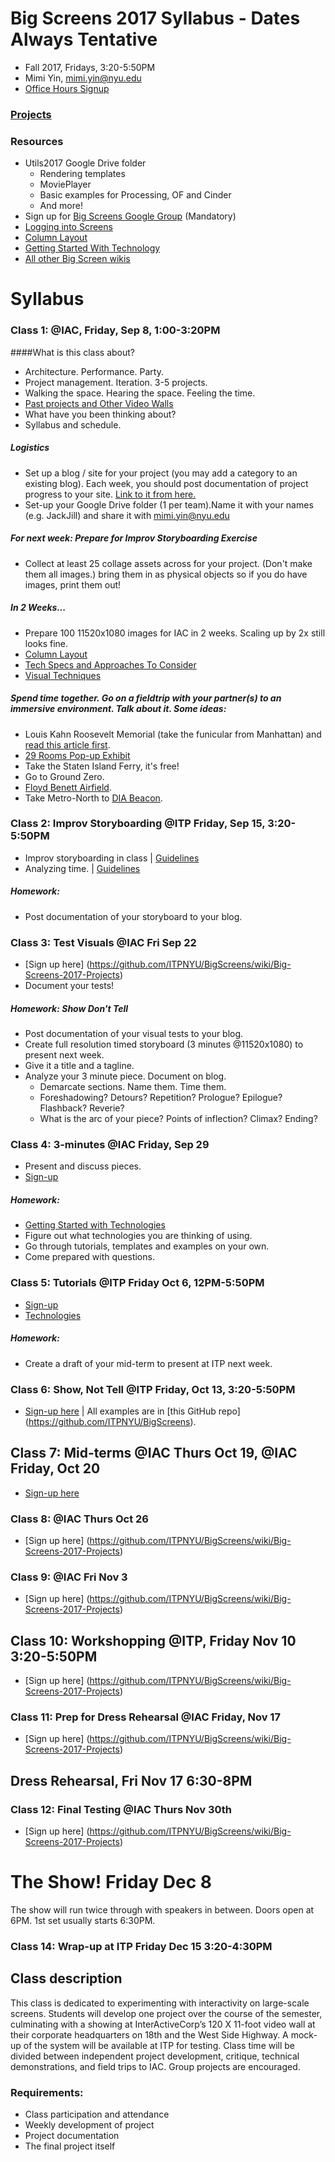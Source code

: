 # Big Screens 2017 Syllabus - Dates Always Tentative

- Fall 2017, Fridays, 3:20-5:50PM
- Mimi Yin, mimi.yin@nyu.edu
- [Office Hours Signup](https://itp.nyu.edu/inwiki/Signup/Mimi)

### [Projects](https://github.com/ITPNYU/BigScreens/wiki/Big-Screens-2017-Projects)

### Resources
- Utils2017 Google Drive folder
   - Rendering templates
   - MoviePlayer
   - Basic examples for Processing, OF and Cinder
   - And more!
- Sign up for [Big Screens Google Group](https://groups.google.com/a/itp.nyu.edu/group/bigscreens/) (Mandatory)
- [Logging into Screens](http://itp.nyu.edu/varwiki/BigScreens/LoggingIntoScreens)
- [Column Layout](http://itp.nyu.edu/varwiki/BigScreens/Columns)
- [Getting Started With Technology](https://github.com/ITPNYU/BigScreens/wiki/Get-Started-With-Technology)
- [All other Big Screen wikis](http://itp.nyu.edu/varwiki/BigScreens/BigScreens)

# Syllabus

### Class 1: @IAC, Friday, Sep 8, 1:00-3:20PM

####What is this class about?
- Architecture. Performance. Party.
- Project management. Iteration. 3-5 projects.
- Walking the space. Hearing the space. Feeling the time.
- [Past projects and Other Video Walls](http://itp.nyu.edu/varwiki/BigScreens/TheOthers)
- What have you been thinking about?
- Syllabus and schedule.

##### Logistics
- Set up a blog / site for your project (you may add a category to an existing blog). Each week, you should post documentation of project progress to your site. [Link to it from here.](https://github.com/ITPNYU/BigScreens/wiki/Big-Screens-2017-Projects)
- Set-up your Google Drive folder (1 per team).Name it with your names (e.g. JackJill) and share it with mimi.yin@nyu.edu

##### For next week: Prepare for Improv Storyboarding Exercise
- Collect at least 25 collage assets across for your project. (Don't make them all images.) bring them in as physical objects so if you do have images, print them out!

##### In 2 Weeks...
- Prepare 100 11520x1080 images for IAC in 2 weeks. Scaling up by 2x still looks fine.
- [Column Layout](http://itp.nyu.edu/varwiki/BigScreens/Columns)
- [Tech Specs and Approaches To Consider](https://github.com/ITPNYU/BigScreens/wiki/100-Images:-Approaches-To-Consider)
- [Visual Techniques](https://github.com/ITPNYU/BigScreens/wiki/VISUALS)

##### Spend time together. Go on a fieldtrip with your partner(s) to an immersive environment. Talk about it. Some ideas:
- Louis Kahn Roosevelt Memorial (take the funicular from Manhattan) and [read this article first](https://mobile.nytimes.com/2012/09/13/arts/design/louis-kahns-franklin-d-roosevelt-four-freedoms-park-to-open.html).
- [29 Rooms Pop-up Exhibit](https://www.nytimes.com/2017/09/06/arts/design/29rooms-is-a-creative-playhouse-for-the-instagram-set.html)
- Take the Staten Island Ferry, it's free!
- Go to Ground Zero.
- [Floyd Benett Airfield](http://www.nydailynews.com/new-york/brooklyn/floyd-bennett-field-brooklyn-glorious-airfield-dilapidated-federal-park-article-1.189426).
- Take Metro-North to [DIA Beacon](https://www.diaart.org/visit/visit/diabeacon-beacon-united-states). 

### Class 2: Improv Storyboarding @ITP Friday, Sep 15, 3:20-5:50PM
- Improv storyboarding in class | [Guidelines](https://github.com/ITPNYU/BigScreens/wiki/Structure-for-Improv-Storyboarding)
- Analyzing time. | [Guidelines](https://github.com/ITPNYU/BigScreens/wiki/Analysis-Assignment)

##### Homework:
- Post documentation of your storyboard to your blog.

### Class 3: Test Visuals @IAC Fri Sep 22
- [Sign up here] (https://github.com/ITPNYU/BigScreens/wiki/Big-Screens-2017-Projects)
- Document your tests!

##### Homework: Show Don't Tell
- Post documentation of your visual tests to your blog.
- Create full resolution timed storyboard (3 minutes @11520x1080) to present next week.
- Give it a title and a tagline.
- Analyze your 3 minute piece. Document on blog.
   - Demarcate sections. Name them. Time them.
   - Foreshadowing? Detours? Repetition? Prologue? Epilogue? Flashback? Reverie?
   - What is the arc of your piece? Points of inflection? Climax? Ending?

### Class 4: 3-minutes @IAC Friday, Sep 29
- Present and discuss pieces.
- [Sign-up](https://github.com/ITPNYU/BigScreens/wiki/Big-Screens-2017-Projects)

##### Homework:
- [Getting Started with Technologies](https://github.com/ITPNYU/BigScreens/wiki/Get-Started-With-Technology)
- Figure out what technologies you are thinking of using.
- Go through tutorials, templates and examples on your own.
- Come prepared with questions.

### Class 5: Tutorials @ITP Friday Oct 6, 12PM-5:50PM
- [Sign-up](https://github.com/ITPNYU/BigScreens/wiki/Big-Screens-2017-Projects)
- [Technologies](https://github.com/ITPNYU/BigScreens/wiki/Get-Started-With-Technology)

##### Homework:
- Create a draft of your mid-term to present at ITP next week.

### Class 6: Show, Not Tell @ITP Friday, Oct 13, 3:20-5:50PM
- [Sign-up here](https://github.com/ITPNYU/BigScreens/wiki/Big-Screens-2016-Projects) | All examples are in [this GitHub repo] (https://github.com/ITPNYU/BigScreens).

## Class 7: Mid-terms @IAC Thurs Oct 19, @IAC Friday, Oct 20
- [Sign-up here](https://github.com/ITPNYU/BigScreens/wiki/Big-Screens-2017-Projects)

### Class 8: @IAC Thurs Oct 26
- [Sign up here] (https://github.com/ITPNYU/BigScreens/wiki/Big-Screens-2017-Projects)

### Class 9: @IAC Fri Nov 3
- [Sign up here] (https://github.com/ITPNYU/BigScreens/wiki/Big-Screens-2017-Projects)

## Class 10: Workshopping @ITP, Friday Nov 10 3:20-5:50PM
- [Sign up here] (https://github.com/ITPNYU/BigScreens/wiki/Big-Screens-2017-Projects)

### Class 11: Prep for Dress Rehearsal @IAC Friday, Nov 17
- [Sign up here] (https://github.com/ITPNYU/BigScreens/wiki/Big-Screens-2017-Projects)

## Dress Rehearsal, Fri Nov 17 6:30-8PM

### Class 12: Final Testing @IAC Thurs Nov 30th
- [Sign up here] (https://github.com/ITPNYU/BigScreens/wiki/Big-Screens-2017-Projects)

# The Show! Friday Dec 8
The show will run twice through with speakers in between. Doors open at 6PM. 1st set usually starts 6:30PM.

### Class 14: Wrap-up at ITP Friday Dec 15 3:20-4:30PM


## Class description

This class is dedicated to experimenting with interactivity on large-scale screens. Students will develop one project over the course of the semester, culminating with a showing at InterActiveCorp’s 120 X 11-foot video wall at their corporate headquarters on 18th and the West Side Highway. A mock-up of the system will be available at ITP for testing. Class time will be divided between independent project development, critique, technical demonstrations, and field trips to IAC. Group projects are encouraged.

### Requirements:
- Class participation and attendance
- Weekly development of project
- Project documentation
- The final project itself
